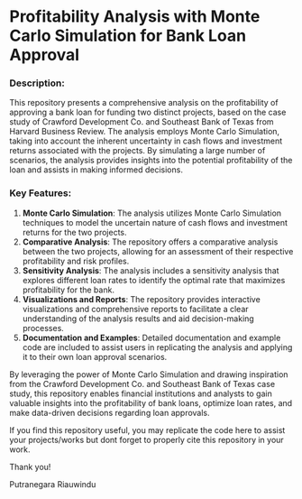 # Profitability Analysis with Monte Carlo Simulation for Bank Loan Approval

### Description:
This repository presents a comprehensive analysis on the profitability of approving a bank loan for funding two distinct projects, based on the case study of Crawford Development Co. and Southeast Bank of Texas from Harvard Business Review. The analysis employs Monte Carlo Simulation, taking into account the inherent uncertainty in cash flows and investment returns associated with the projects. By simulating a large number of scenarios, the analysis provides insights into the potential profitability of the loan and assists in making informed decisions.

### Key Features:
1. **Monte Carlo Simulation**: The analysis utilizes Monte Carlo Simulation techniques to model the uncertain nature of cash flows and investment returns for the two projects.
2. **Comparative Analysis**: The repository offers a comparative analysis between the two projects, allowing for an assessment of their respective profitability and risk profiles.
3. **Sensitivity Analysis**: The analysis includes a sensitivity analysis that explores different loan rates to identify the optimal rate that maximizes profitability for the bank.
4. **Visualizations and Reports**: The repository provides interactive visualizations and comprehensive reports to facilitate a clear understanding of the analysis results and aid decision-making processes.
5. **Documentation and Examples**: Detailed documentation and example code are included to assist users in replicating the analysis and applying it to their own loan approval scenarios.

By leveraging the power of Monte Carlo Simulation and drawing inspiration from the Crawford Development Co. and Southeast Bank of Texas case study, this repository enables financial institutions and analysts to gain valuable insights into the profitability of bank loans, optimize loan rates, and make data-driven decisions regarding loan approvals.

If you find this repository useful, you may replicate the code here to assist your projects/works but dont forget to properly cite this repository in your work.

Thank you!

Putranegara Riauwindu
